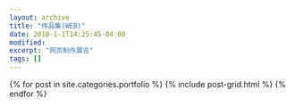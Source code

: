 ```yaml
---
layout: archive
title: "作品集(WEB)"
date: 2018-1-1T14:25:45-04:00
modified:
excerpt: "网页制作展览"
tags: []
---
```



<div class="tiles">
{% for post in site.categories.portfolio %}
  {% include post-grid.html %}
{% endfor %}
</div><!-- /.tiles 把所有categories 有 portfolio 的列出来-->
